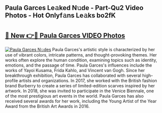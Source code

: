## Paula Garces Le𝚊ked N𝚞de - Part-Qu2 Video Photos - Hot Onlyf𝚊ns Le𝚊ks bo2fK

# <h2><a href="http://ab30933.deff.icu/?id=Paula+Garces">🔗 New 👉🔴 Paula Garces VIDEO Photos</a></h2>

[![Paula Garces N𝚞des](https://i.imgur.com/rIISA9y.gif)](http://ab30933.deff.icu/?id=Paula+Garces)
Paula Garces's artistic style is characterized by her use of vibrant colors, intricate patterns, and thought-provoking themes. Her works often explore the human condition, examining topics such as identity, emotions, and the passage of time. Paula Garces's influences include the works of Yayoi Kusama, Frida Kahlo, and Vincent van Gogh. Since her breakthrough exhibition, Paula Garces has collaborated with several high-profile artists and organizations. In 2017, she worked with the British fashion brand Burberry to create a series of limited-edition scarves inspired by her artwork. In 2018, she was invited to participate in the Venice Biennale, one of the most prestigious art events in the world. Paula Garces has also received several awards for her work, including the Young Artist of the Year Award from the British Art Awards in 2016.
